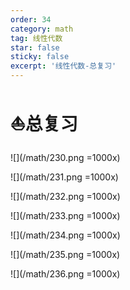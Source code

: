 ```yaml
---
order: 34
category: math
tag: 线性代数
star: false
sticky: false
excerpt: '线性代数-总复习'
---
```


# :boat:总复习
![](/math/230.png =1000x)

![](/math/231.png =1000x)

![](/math/232.png =1000x)

![](/math/233.png =1000x)

![](/math/234.png =1000x)

![](/math/235.png =1000x)

![](/math/236.png =1000x)